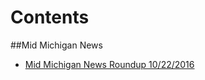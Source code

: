 # Contents

##Mid Michigan News
* [Mid Michigan News Roundup 10/22/2016](midmichiganroundup10222016.md)

